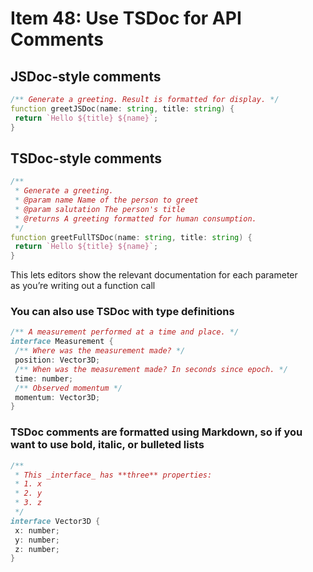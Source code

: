 # Item 48: Use TSDoc for API Comments

## JSDoc-style comments

```d
/** Generate a greeting. Result is formatted for display. */
function greetJSDoc(name: string, title: string) {
 return `Hello ${title} ${name}`;
}
```

## TSDoc-style comments

```d
/**
 * Generate a greeting.
 * @param name Name of the person to greet
 * @param salutation The person's title
 * @returns A greeting formatted for human consumption.
 */
function greetFullTSDoc(name: string, title: string) {
 return `Hello ${title} ${name}`;
}
```

This lets editors show the relevant documentation for each parameter
\
as you’re writing out a function call

### You can also use TSDoc with type definitions

```d
/** A measurement performed at a time and place. */
interface Measurement {
 /** Where was the measurement made? */
 position: Vector3D;
 /** When was the measurement made? In seconds since epoch. */
 time: number;
 /** Observed momentum */
 momentum: Vector3D;
}
```

### TSDoc comments are formatted using Markdown, so if you want to use bold, italic, or bulleted lists

```d
/**
 * This _interface_ has **three** properties:
 * 1. x
 * 2. y
 * 3. z
 */
interface Vector3D {
 x: number;
 y: number;
 z: number;
}
```
